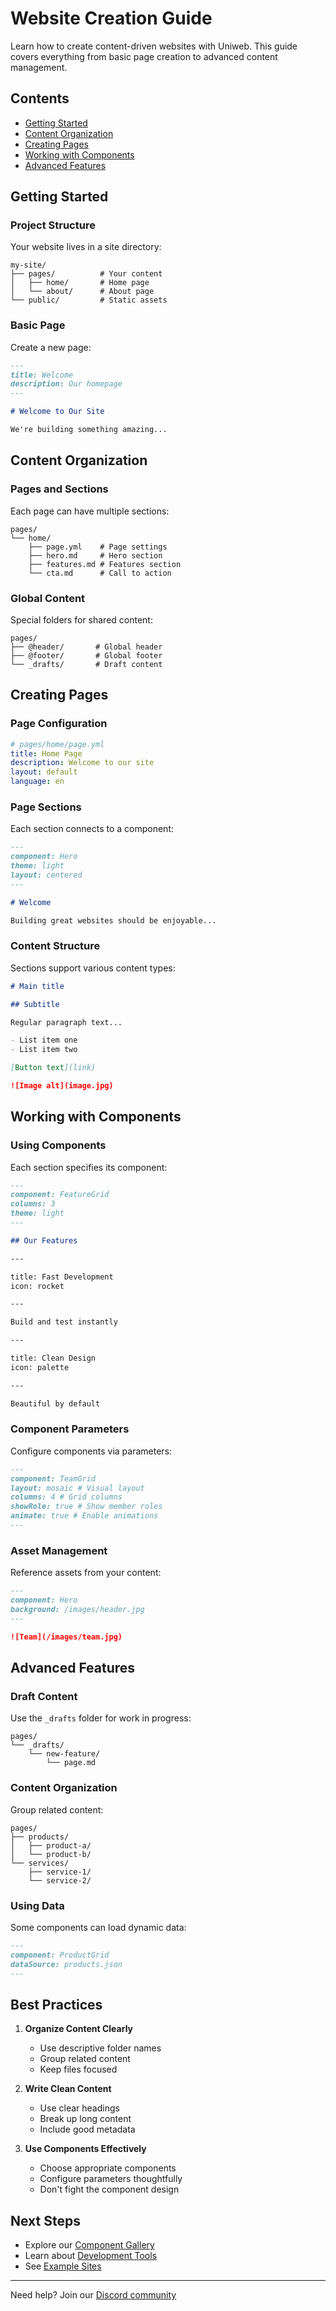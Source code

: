 # Website Creation Guide

Learn how to create content-driven websites with Uniweb. This guide covers everything from basic page creation to advanced content management.

## Contents

- [Getting Started](#getting-started)
- [Content Organization](#content-organization)
- [Creating Pages](#creating-pages)
- [Working with Components](#working-with-components)
- [Advanced Features](#advanced-features)

## Getting Started

### Project Structure

Your website lives in a site directory:

```
my-site/
├── pages/          # Your content
│   ├── home/       # Home page
│   └── about/      # About page
└── public/         # Static assets
```

### Basic Page

Create a new page:

```markdown
---
title: Welcome
description: Our homepage
---

# Welcome to Our Site

We're building something amazing...
```

## Content Organization

### Pages and Sections

Each page can have multiple sections:

```
pages/
└── home/
    ├── page.yml    # Page settings
    ├── hero.md     # Hero section
    ├── features.md # Features section
    └── cta.md      # Call to action
```

### Global Content

Special folders for shared content:

```
pages/
├── @header/       # Global header
├── @footer/       # Global footer
└── _drafts/       # Draft content
```

## Creating Pages

### Page Configuration

```yaml
# pages/home/page.yml
title: Home Page
description: Welcome to our site
layout: default
language: en
```

### Page Sections

Each section connects to a component:

```markdown
---
component: Hero
theme: light
layout: centered
---

# Welcome

Building great websites should be enjoyable...
```

### Content Structure

Sections support various content types:

```markdown
# Main title

## Subtitle

Regular paragraph text...

- List item one
- List item two

[Button text](link)

![Image alt](image.jpg)
```

## Working with Components

### Using Components

Each section specifies its component:

```markdown
---
component: FeatureGrid
columns: 3
theme: light
---

## Our Features

---

title: Fast Development
icon: rocket

---

Build and test instantly

---

title: Clean Design
icon: palette

---

Beautiful by default
```

### Component Parameters

Configure components via parameters:

```markdown
---
component: TeamGrid
layout: mosaic # Visual layout
columns: 4 # Grid columns
showRole: true # Show member roles
animate: true # Enable animations
---
```

### Asset Management

Reference assets from your content:

```markdown
---
component: Hero
background: /images/header.jpg
---

![Team](/images/team.jpg)
```

## Advanced Features

### Draft Content

Use the `_drafts` folder for work in progress:

```
pages/
└── _drafts/
    └── new-feature/
        └── page.md
```

### Content Organization

Group related content:

```
pages/
├── products/
│   ├── product-a/
│   └── product-b/
└── services/
    ├── service-1/
    └── service-2/
```

### Using Data

Some components can load dynamic data:

```markdown
---
component: ProductGrid
dataSource: products.json
---
```

## Best Practices

1. **Organize Content Clearly**

   - Use descriptive folder names
   - Group related content
   - Keep files focused

2. **Write Clean Content**

   - Use clear headings
   - Break up long content
   - Include good metadata

3. **Use Components Effectively**
   - Choose appropriate components
   - Configure parameters thoughtfully
   - Don't fight the component design

## Next Steps

- Explore our [Component Gallery](component-gallery.md)
- Learn about [Development Tools](development-guide.md)
- See [Example Sites](examples.md)

---

Need help? Join our [Discord community](https://discord.gg/uniweb)
